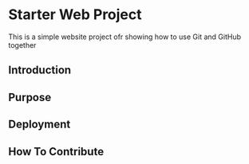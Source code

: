 # Starter Web Project

This is a simple website project ofr showing how to use Git and GitHub together

## Introduction

## Purpose

## Deployment

## How To Contribute